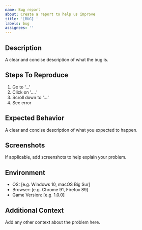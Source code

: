 ```yaml
---
name: Bug report
about: Create a report to help us improve
title: '[BUG] '
labels: bug
assignees: ''
---
```


## Description
A clear and concise description of what the bug is.

## Steps To Reproduce
1. Go to '...'
2. Click on '....'
3. Scroll down to '....'
4. See error

## Expected Behavior
A clear and concise description of what you expected to happen.

## Screenshots
If applicable, add screenshots to help explain your problem.

## Environment
- OS: [e.g. Windows 10, macOS Big Sur]
- Browser: [e.g. Chrome 91, Firefox 89]
- Game Version: [e.g. 1.0.0]

## Additional Context
Add any other context about the problem here. 